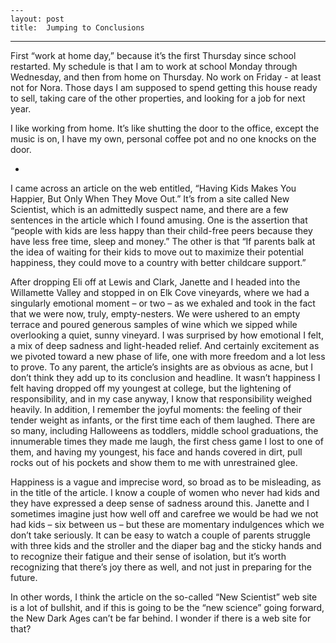 	---
	layout: post
	title:  Jumping to Conclusions
---
First “work at home day,” because it’s the first Thursday since school restarted. My schedule is that I am to work at school Monday through Wednesday, and then from home on Thursday. No work on Friday - at least not for Nora. Those days I am supposed to spend getting this house ready to sell, taking care of the other properties, and looking for a job for next year. 

I like working from home. It’s like shutting the door to the office, except the music is on, I have my own, personal coffee pot and no one knocks on the door. 

+

I came across an article on the web entitled, “Having Kids Makes You Happier, But Only When They Move Out.” It’s from a site called New Scientist, which is an admittedly suspect name, and there are a few sentences in the article which I found amusing. One is the assertion that “people with kids are less happy than their child-free peers because they have less free time, sleep and money.” The other is that “If parents balk at the idea of waiting for their kids to move out to maximize their potential happiness, they could move to a country with better childcare support.”

After dropping Eli off at Lewis and Clark, Janette and I headed into the Willamette Valley and stopped in on Elk Cove vineyards, where we had a singularly emotional moment – or two – as we exhaled and took in the fact that we were now, truly, empty-nesters. We were ushered to an empty terrace and poured generous samples of wine which we sipped while overlooking a quiet, sunny vineyard. I was surprised by how emotional I felt, a mix of deep sadness and light-headed relief. And certainly excitement as we pivoted toward a new phase of life, one with more freedom and a lot less to prove. To any parent, the article’s insights are as obvious as acne, but I don’t think they add up to its conclusion and headline. It wasn’t happiness I felt having dropped off my youngest at college, but the lightening of responsibility, and in my case anyway, I know that responsibility weighed heavily. In addition, I remember the joyful moments: the feeling of their tender weight as infants, or the first time each of them laughed. There are so many, including Halloweens as toddlers, middle school graduations, the innumerable times they made me laugh, the first chess game I lost to one of them, and having my youngest, his face and hands covered in dirt, pull rocks out of his pockets and show them to me with unrestrained glee. 

Happiness is a vague and imprecise word, so broad as to be misleading, as in the title of the article. I know a couple of women who never had kids and they have expressed a deep sense of sadness around this. Janette and I sometimes imagine just how well off and carefree we would be had we not had kids – six between us – but these are momentary indulgences which we don’t take seriously. It can be easy to watch a couple of parents struggle with three kids and the stroller and the diaper bag and the sticky hands and to recognize their fatigue and their sense of isolation, but it’s worth recognizing that there’s joy there as well, and not just in preparing for the future. 

In other words, I think the article on the so-called “New Scientist” web site is a lot of bullshit, and if this is going to be the “new science” going forward, the New Dark Ages can’t be far behind. I wonder if there is a web site for that?
